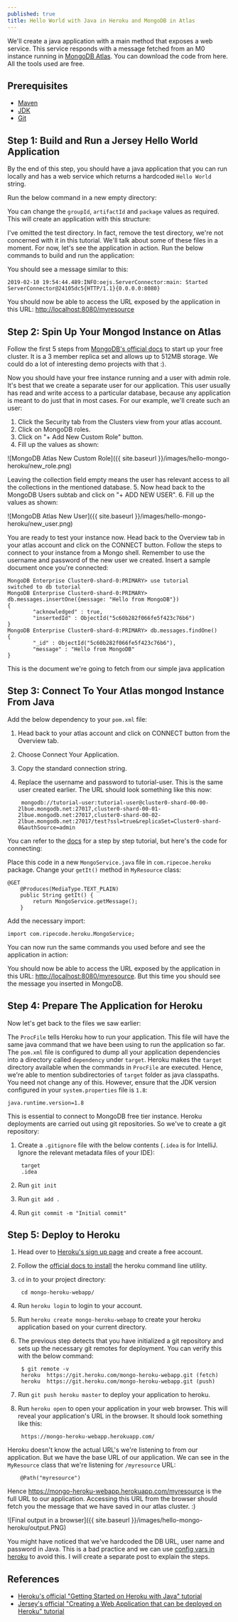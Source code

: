```yaml
---
published: true
title: Hello World with Java in Heroku and MongoDB in Atlas
---
```

We'll create a java application with a main method that exposes a web service. This service responds with a message fetched from an M0 instance running in [MongoDB Atlas][1]. You can download the code from here. All the tools used are free.

## Prerequisites
* [Maven][4]
* [JDK][5]
* [Git][8]

## Step 1: Build and Run a Jersey Hello World Application
By the end of this step, you should have a java application that you can run locally and has a web service which returns a hardcoded `Hello World` string.

Run the below command in a new empty directory:

<script src="https://gist.github.com/andrewnessinjim/fb8636ec3fae63c5944f8b241febd1fc.js"></script>
                
You can change the `groupId`, `artifactId` and `package` values as required. This will create an application with this structure:

<script src="https://gist.github.com/andrewnessinjim/0cbeca1dbc5125fda1c88c9901a7c1cd.js"></script>

I've omitted the test directory. In fact, remove the test directory, we're not concerned with it in this tutorial. We'll talk about some of these files in a moment. For now, let's see the application in action. Run the below commands to build and run the application:

<script src="https://gist.github.com/andrewnessinjim/23f94d0f5e4cb11284a50397e20aa3e8.js"></script>
    
You should see a message similar to this:

    2019-02-10 19:54:44.489:INFO:oejs.ServerConnector:main: Started ServerConnector@24105dc5{HTTP/1.1}{0.0.0.0:8080}

You should now be able to access the URL exposed by the application in this URL: [http://localhost:8080/myresource](http://localhost:8080/myresource)

## Step 2: Spin Up Your Mongod Instance on Atlas
Follow the first 5 steps from [MongoDB's official docs][6] to start up your free cluster. It is a 3 member replica set and allows up to 512MB storage. We could do a lot of interesting demo projects with that :).

Now you should have your free instance running and a user with admin role. It's best that we create a separate user for our application. This user usually has read and write access to a particular database, because any application is meant to do just that in most cases. For our example, we'll create such an user:

1. Click the Security tab from the Clusters view from your atlas account.
2. Click on MongoDB roles.
3. Click on "+ Add New Custom Role" button.
4. Fill up the values as shown:

![MongoDB Atlas New Custom Role]({{ site.baseurl }}/images/hello-mongo-heroku/new_role.png)

Leaving the collection field empty means the user has relevant access to all the collections in the mentioned database.
5. Now head back to the MongoDB Users subtab and click on "+ ADD NEW USER".
6. Fill up the values as shown:

![MongoDB Atlas New User]({{ site.baseurl }}/images/hello-mongo-heroku/new_user.png)

You are ready to test your instance now. Head back to the Overview tab in your atlas account and click on the CONNECT button. Follow the steps to connect to your instance from a Mongo shell. Remember to use the username and password of the new user we created. Insert a sample document once you're connected:

    MongoDB Enterprise Cluster0-shard-0:PRIMARY> use tutorial
    switched to db tutorial
    MongoDB Enterprise Cluster0-shard-0:PRIMARY> db.messages.insertOne({message: "Hello from MongoDB"})
    {
            "acknowledged" : true,
            "insertedId" : ObjectId("5c60b282f066fe5f423c76b6")
    }
    MongoDB Enterprise Cluster0-shard-0:PRIMARY> db.messages.findOne()
    {
            "_id" : ObjectId("5c60b282f066fe5f423c76b6"),
            "message" : "Hello from MongoDB"
    }

This is the document we're going to fetch from our simple java application

## Step 3: Connect To Your Atlas mongod Instance From Java
Add the below dependency to your `pom.xml` file:

<script src="https://gist.github.com/andrewnessinjim/e60fd31b3b5c91b6c0399b7da315b646.js"></script>

1. Head back to your atlas account and click on CONNECT button from the Overview tab.
2. Choose Connect Your Application.
3. Copy the standard connection string.
4. Replace the username and password to tutorial-user. This is the same user created earlier. The URL should look something like this now:

        mongodb://tutorial-user:tutorial-user@cluster0-shard-00-00-2lbue.mongodb.net:27017,cluster0-shard-00-01-2lbue.mongodb.net:27017,cluster0-shard-00-02-2lbue.mongodb.net:27017/test?ssl=true&replicaSet=Cluster0-shard-0&authSource=admin
    
  
You can refer to the [docs][7] for a step by step tutorial, but here's the code for connecting:

<script src="https://gist.github.com/andrewnessinjim/3f762c431f38f6852b5383afc33218e7.js"></script>

Place this code in a new `MongoService.java` file in `com.ripecoe.heroku` package. Change your `getIt()` method in `MyResource` class:

    @GET
        @Produces(MediaType.TEXT_PLAIN)
        public String getIt() {
            return MongoService.getMessage();
        }
    
 Add the necessary import:
 
 	import com.ripecode.heroku.MongoService;
    
 You can now run the same commands you used before and see the application in action:
 
<script src="https://gist.github.com/andrewnessinjim/23f94d0f5e4cb11284a50397e20aa3e8.js"></script>
    
  You should now be able to access the URL exposed by the application in this URL: [http://localhost:8080/myresource](http://localhost:8080/myresource). But this time you should see the message you inserted in MongoDB.

## Step 4: Prepare The Application for Heroku
Now let's get back to the files  we saw earlier:

<script src="https://gist.github.com/andrewnessinjim/8065cb53443f780a9f129db49d703cd9.js"></script>
    
The `ProcFile` tells Heroku how to run your application. This file will have the same java command that we have been using to run the application so far. The `pom.xml` file is configured to dump all your application dependencies into a directory called `dependency` under `target`. Heroku makes the `target` directory available when the commands in `ProcFile` are executed. Hence, we're able to mention subdirectories of `target` folder as java classpaths. You need not change any of this. However, ensure that the JDK version configured in your `system.properties` file is `1.8`:

	java.runtime.version=1.8

This is essential to connect to MongoDB free tier instance. Heroku deployments are carried out using git repositories. So we've to create a git repository:

1. Create a `.gitignore` file with the below contents (`.idea` is for IntelliJ. Ignore the relevant metadata files of your IDE):

        target
        .idea

2. Run `git init`
3. Run `git add .`
4. Run `git commit -m "Initial commit"`

## Step 5: Deploy to Heroku

1. Head over to [Heroku's sign up page][9] and create a free account.
2. Follow the [official docs to install][10] the heroku command line utility.
3. `cd` in to your project directory:
    	
        cd mongo-heroku-webapp/
    
4. Run `heroku login` to login to your account.
5. Run `heroku create mongo-heroku-webapp` to create your heroku application based on your current directory.
6. The previous step detects that you have initialized a git repository and sets up the necessary git remotes for deployment. You can verify this with the below command:

        $ git remote -v
        heroku  https://git.heroku.com/mongo-heroku-webapp.git (fetch)
        heroku  https://git.heroku.com/mongo-heroku-webapp.git (push)

7. Run `git push heroku master` to deploy your application to heroku.
8. Run `heroku open` to open your application in your web browser. This will reveal your application's URL in the browser. It should look something like this:

		https://mongo-heroku-webapp.herokuapp.com/
        
Heroku doesn't know the actual URL's we're listening to from our application. But we have the base URL of our application. We can see in the `MyResource` class that we're listening for `/myresource` URL:

		@Path("myresource")
        
Hence https://mongo-heroku-webapp.herokuapp.com/myresource is the full URL to our application. Accessing this URL from the browser should fetch you the message that we have saved in our atlas cluster. :)

![Final output in a browser]({{ site.baseurl }}/images/hello-mongo-heroku/output.PNG)

You might have noticed that we've hardcoded the DB URL, user name and password in Java. This is a bad practice and we can use [config vars in heroku][11] to avoid this. I will create a separate post to explain the steps.

## References
* [Heroku's official "Getting Started on Heroku with Java" tutorial][2]
* [Jersey's official "Creating a Web Application that can be deployed on Heroku" tutorial][3]

[1]: https://www.mongodb.com/cloud/atlas
[2]: https://devcenter.heroku.com/articles/getting-started-with-java
[3]: https://jersey.github.io/documentation/latest/getting-started.html#heroku-webapp
[4]: https://maven.apache.org/install.html
[5]: https://docs.oracle.com/cd/E19182-01/820-7851/inst_cli_jdk_javahome_t/
[6]: https://docs.atlas.mongodb.com/getting-started/
[7]: http://mongodb.github.io/mongo-java-driver/3.4/driver/getting-started/quick-start/
[8]: https://git-scm.com/book/en/v2/Getting-Started-Installing-Git
[9]: https://signup.heroku.com/dc
[10]: https://devcenter.heroku.com/articles/getting-started-with-java#set-up
[11]: https://devcenter.heroku.com/articles/getting-started-with-java#define-config-vars
